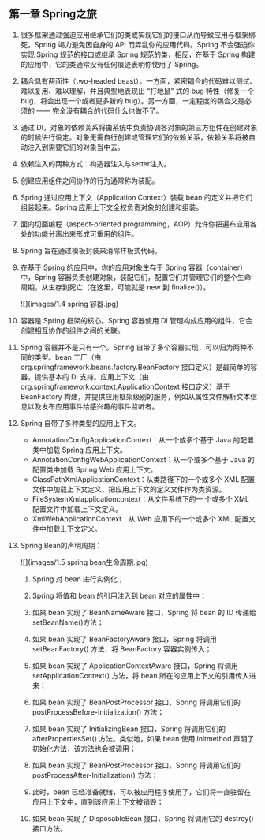 ## 第一章 Spring之旅

1. 很多框架通过强迫应用继承它们的类或实现它们的接口从而导致应用与框架绑死，Spring 竭力避免因自身的 API 而弄乱你的应用代码。Spring 不会强迫你实现 Spring 规范的接口或继承 Spring 规范的类，相反，在基于 Spring 构建的应用中，它的类通常没有任何痕迹表明你使用了 Spring。

2. 耦合具有两面性（two-headed beast）。一方面，紧密耦合的代码难以测试、难以复用、难以理解，并且典型地表现出 “打地鼠” 式的 bug 特性（修复一个 bug，将会出现一个或者更多新的 bug）。另一方面，一定程度的耦合又是必须的 —— 完全没有耦合的代码什么也做不了。

3. 通过 DI，对象的依赖关系将由系统中负责协调各对象的第三方组件在创建对象的时候进行设定。对象无需自行创建或管理它们的依赖关系，依赖关系将被自动注入到需要它们的对象当中去。

4. 依赖注入的两种方式：构造器注入与setter注入。

5. 创建应用组件之间协作的行为通常称为装配。

6. Spring 通过应用上下文（Application Context）装载 bean 的定义并把它们组装起来。Spring 应用上下文全权负责对象的创建和组装。

7. 面向切面编程（aspect-oriented programming，AOP）允许你把遍布应用各处的功能分离出来形成可重用的组件。

8. Spring 旨在通过模板封装来消除样板式代码。

9. 在基于 Spring 的应用中，你的应用对象生存于 Spring 容器（container） 中，Spring 容器负责创建对象，装配它们，配置它们并管理它们的整个生命周期，从生存到死亡（在这里，可能就是 new 到 finalize()）。

   ![](images/1.4 spring 容器.jpg)

10. 容器是 Spring 框架的核心。Spring 容器使用 DI 管理构成应用的组件，它会创建相互协作的组件之间的关联。

11. Spring 容器并不是只有一个。Spring 自带了多个容器实现，可以归为两种不同的类型。bean 工厂（由 org.springframework.beans.factory.BeanFactory 接口定义）是最简单的容器，提供基本的 DI 支持。应用上下文（由 org.springframework.context.ApplicationContext 接口定义）基于 BeanFactory 构建，并提供应用框架级别的服务，例如从属性文件解析文本信息以及发布应用事件给感兴趣的事件监听者。

12. Spring 自带了多种类型的应用上下文。

    - AnnotationConfigApplicationContext：从一个或多个基于 Java 的配置类中加载 Spring 应用上下文。
    - AnnotationConfigWebApplicationContext：从一个或多个基于 Java 的配置类中加载 Spring Web 应用上下文。
    - ClassPathXmlApplicationContext：从类路径下的一个或多个 XML 配置文件中加载上下文定义，把应用上下文的定义文件作为类资源。
    - FileSystemXmlapplicationcontext：从文件系统下的一 个或多个 XML 配置文件中加载上下文定义。
    - XmlWebApplicationContext：从 Web 应用下的一个或多个 XML 配置文件中加载上下文定义。

13. Spring Bean的声明周期：

    ![](images/1.5 spring bean生命周期.jpg)

    1. Spring 对 bean 进行实例化；

    2. Spring 将值和 bean 的引用注入到 bean 对应的属性中；

    3. 如果 bean 实现了 BeanNameAware 接口，Spring 将 bean 的 ID 传递给 setBeanName()方法；

    4. 如果 bean 实现了 BeanFactoryAware 接口，Spring 将调用  setBeanFactory() 方法，将 BeanFactory 容器实例传入；

    5. 如果 bean 实现了 ApplicationContextAware 接口，Spring 将调用 setApplicationContext() 方法，将 bean 所在的应用上下文的引用传入进来；

    6. 如果 bean 实现了 BeanPostProcessor 接口，Spring 将调用它们的 postProcessBefore-Initialization() 方法；

    7. 如果 bean 实现了 InitializingBean 接口，Spring 将调用它们的 afterPropertiesSet() 方法。类似地，如果 bean 使用 initmethod 声明了初始化方法，该方法也会被调用；

    8. 如果 bean 实现了 BeanPostProcessor 接口，Spring 将调用它们的 postProcessAfter-Initialization() 方法；

    9. 此时，bean 已经准备就绪，可以被应用程序使用了，它们将一直驻留在应用上下文中，直到该应用上下文被销毁；

    10. 如果 bean 实现了 DisposableBean 接口，Spring 将调用它的 destroy() 接口方法。




